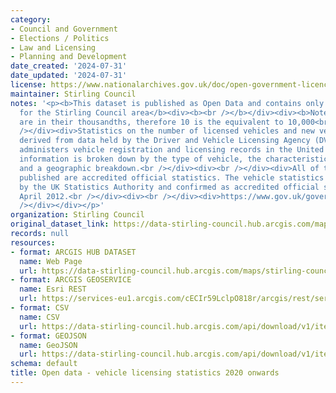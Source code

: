 ```yaml
---
category:
- Council and Government
- Elections / Politics
- Law and Licensing
- Planning and Development
date_created: '2024-07-31'
date_updated: '2024-07-31'
license: https://www.nationalarchives.gov.uk/doc/open-government-licence/version/3/
maintainer: Stirling Council
notes: '<p><b>This dataset is published as Open Data and contains only information
  for the Stirling Council area</b><div><b><br /></b></div><div><b>Note: given numbers
  are in their thousandths, therefore 10 is the equivalent to 10,000<br /></b><div><br
  /></div><div>Statistics on the number of licensed vehicles and new vehicle registrations
  derived from data held by the Driver and Vehicle Licensing Agency (DVLA), which
  administers vehicle registration and licensing records in the United Kingdom. The
  information is broken down by the type of vehicle, the characteristics of vehicles
  and a geographic breakdown.<br /></div><div><br /></div><div>All of the statistics
  published are accredited official statistics. The vehicle statistics were assessed
  by the UK Statistics Authority and confirmed as accredited official statistics in
  April 2012.<br /></div><div><br /></div><div>https://www.gov.uk/government/statistical-data-sets/vehicle-licensing-statistics-data-tables<br
  /></div></div></p>'
organization: Stirling Council
original_dataset_link: https://data-stirling-council.hub.arcgis.com/maps/stirling-council::open-data-vehicle-licensing-statistics-2020-onwards
records: null
resources:
- format: ARCGIS HUB DATASET
  name: Web Page
  url: https://data-stirling-council.hub.arcgis.com/maps/stirling-council::open-data-vehicle-licensing-statistics-2020-onwards
- format: ARCGIS GEOSERVICE
  name: Esri REST
  url: https://services-eu1.arcgis.com/cECIr59LclpO818r/arcgis/rest/services/open_data_vehicle_licensing_statistics/FeatureServer/0
- format: CSV
  name: CSV
  url: https://data-stirling-council.hub.arcgis.com/api/download/v1/items/0c6873decbaa48f6a19f135b65604dbd/csv?layers=0
- format: GEOJSON
  name: GeoJSON
  url: https://data-stirling-council.hub.arcgis.com/api/download/v1/items/0c6873decbaa48f6a19f135b65604dbd/geojson?layers=0
schema: default
title: Open data - vehicle licensing statistics 2020 onwards
---
```

